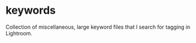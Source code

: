 keywords
========

Collection of miscellaneous, large keyword files that I search for tagging in Lightroom.

